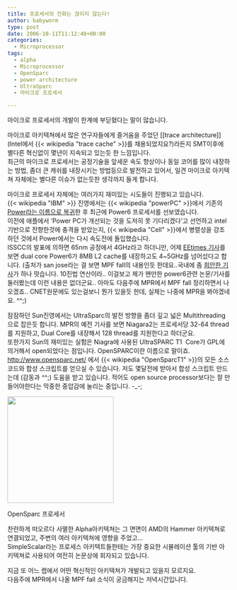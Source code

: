 ```yaml
---
title: 프로세서의 진화는 끊이지 않는다!
author: babyworm
type: post
date: 2006-10-11T11:12:48+00:00
categories:
  - Microprocessor
tags:
  - alpha
  - Microprocessor
  - OpenSparc
  - power architecture
  - UltraSparc
  - 마이크로 프로세서

---
```

마이크로 프로세서의 개발이 한계에 부딛혔다는 말이 많습니다.

마이크로 아키텍쳐에서 많은 연구자들에게 즐거움을 주었던 \[[trace architecture]\](Intel에서 {{< wikipedia "trace cache" >}}를 채용되었지요?)라든지 SMT이후에 별다른 혁신없이 몇년이 지속되고 있는듯 한 느낌입니다.  
최근의 마이크로 프로세서는 공정기술을 앞세운 속도 향상이나 동일 코어를 많이 내장하는 방법, 좀더 큰 캐쉬를 내장시키는 방법등으로 발전하고 있어서, 일견 마이크로 아키텍쳐 자체에는 별다른 이슈가 없는듯한 생각까지 들게 합니다.

마이크로 프로세서 자체에는 여러가지 재미있는 시도들이 진행되고 있습니다.  
{{< wikipedia "IBM" >}} 진영에서는 {{< wikipedia "powerPC" >}}에서 기존의 [Power라는 이름으로 복귀][1]한 후 최근에 Power6 프로세서를 선보였습니다.  
이전에 애플에서 &#8216;Power PC가 개선되는 것을 도저히 못 기다리겠다&#8217;고 선언하고 intel 기반으로 전향한것에 충격을 받았는지, {{< wikipedia "Cell" >}}에서 병렬성을 강조하던 것에서 Power에서는 다시 속도전에 돌입했습니다.  
ISSCC의 발표에 의하면 65nm 공정에서 4GHz라고 하더니만, 어제 [EEtimes 기사][2]를 보면 dual core Power6가 8MB L2 cache를 내장하고도 4~5GHz를 넘어섰다고 합니다. (출처가 san jose라는 걸 보면 MPF fall의 내용인듯 한데요..국내에 좀 [희안한 기사][3]가 하나 떳습니다. 10진법 연산이라.. 이걸보고 제가 왠만한 power6관련 논문/기사를 둘러봤는데 이런 내용은 없더군요.. 아마도 다음주에 MPR에서 MPF fall 정리하면서 나오겠죠.. CNET원문에도 있는걸보니 뭔가 있을듯 한데, 실체는 나중에 MPR을 봐야겠네요. ^^;)

잠잠하던 Sun진영에서는 UltraSparc의 발전 방향을 좀더 깊고 넓은 Multithreading으로 잡은듯 합니다. MPR의 예전 기사를 보면 Niagara2는 프로세서당 32-64 thread를 지원하고, Dual Core를 내장해서 128 thread를 지원한다고 하더군요.  
또한가지 Sun의 재미있는 실험은 Niagra에 사용된 UltraSPARC T1  Core가 GPL에 의거해서 open되었다는 점입니다. OpenSPARC이란 이름으로 말이죠. <http://www.opensparc.net/> 에서 {{< wikipedia "OpenSparcT1" >}}의 모든 소스코드와 합성 스크립트를 얻으실 수 있습니다. 저도 몇달전에 받아서 합성 스크립트 만드는데 (감동과 ^^;) 도움을 받고 있습니다. 적어도 open source processor보다는 잘 만들어야한다는 막중한 중압감에 눌리는 중입니다. -_-;

<div style="width: 250px" class="wp-caption aligncenter">
  <img loading="lazy" decoding="async" src="https://i0.wp.com/babyworm.net/wordpress/wp-content/uploads/1/cfile4.uf.2067384F4D6A7A921BA466.jpg?resize=240%2C241" alt="" width="240" height="241" data-recalc-dims="1" />
  
  <p class="wp-caption-text">
    OpenSparc 프로세서
  </p>
</div>

찬란하게 떠오르다 사멸한 Alpha아키텍쳐는 그 면면이 AMD의 Hammer 아키텍쳐로 연결되었고, 주변의 여러 아키텍쳐에 영향을 주었고&#8230;  
SimpleScalar라는 프로세스 아키텍트들한테는 가장 중요한 시뮬레이션 툴의 기반 아키텍쳐로 사용되어 여전히 논문상에 회자되고 있습니다.

지금 또 어느 랩에서 어떤 혁신적인 아키텍쳐가 개발되고 있을지 모르지요.  
다음주에 MPR에서 나올 MPF fall 소식이 궁금해지는 저녁시간입니다.

 [1]: http://babyworm.net/wordpress/?p=46
 [2]: http://eetimes.com/news/semi/showArticle.jhtml;jsessionid=VJ5QKQL1TMYFMQSNDLPSKHSCJUNN2JVN?articleID=193105767
 [3]: http://news.naver.com/news/read.php?mode=LSD&office_id=018&article_id=0000421595&section_id=101&menu_id=101
